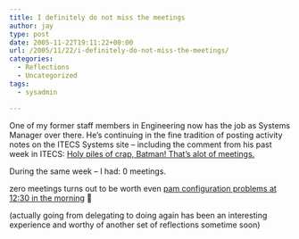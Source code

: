 ```yaml
---
title: I definitely do not miss the meetings
author: jay
type: post
date: 2005-11-22T19:11:22+00:00
url: /2005/11/22/i-definitely-do-not-miss-the-meetings/
categories:
  - Reflections
  - Uncategorized
tags:
  - sysadmin

---
```

One of my former staff members in Engineering now has the job as Systems Manager over there. He’s continuing in the fine tradition of posting activity notes on the ITECS Systems site &#8211; including the comment from his past week in ITECS: [Holy piles of crap, Batman! That’s alot of meetings.][1]

During the same week &#8211; I had: 0 meetings.

zero meetings turns out to be worth even [pam configuration problems at 12:30 in the morning][2] 🙂

(actually going from delegating to doing again has been an interesting experience and worthy of another set of reflections sometime soon)

 [1]: http://www.itecs.ncsu.edu/systems/site/pages/-6d48b883a72ea45d1b43ac542cbcb1d4
 [2]: http://it.extension.org/systems/2005/11/22/pam-configuration-changed/